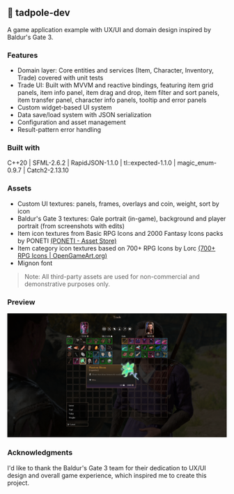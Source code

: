 ## 🐛 tadpole-dev
A game application example with UX/UI and domain design inspired by Baldur's Gate 3.

### Features
- Domain layer: Core entities and services (Item, Character, Inventory, Trade) covered with unit tests
- Trade UI: Built with MVVM and reactive bindings, featuring item grid panels, item info panel, item drag and drop, item filter and sort panels, item transfer panel, character info panels, tooltip and error panels
- Custom widget-based UI system
- Data save/load system with JSON serialization
- Configuration and asset management
- Result-pattern error handling

### Built with
C++20 | SFML-2.6.2 | RapidJSON-1.1.0 | tl::expected-1.1.0 | magic_enum-0.9.7 | Catch2-2.13.10

### Assets
- Custom UI textures: panels, frames, overlays and coin, weight, sort by icon
- Baldur's Gate 3 textures: Gale portrait (in-game), background and player portrait (from screenshots with edits)
- Item icon textures from Basic RPG Icons and 2000 Fantasy Icons packs by PONETI [(PONETI - Asset Store)](https://assetstore.unity.com/publishers/38930)
- Item category icon textures based on 700+ RPG Icons by Lorc [(700+ RPG Icons | OpenGameArt.org)](https://opengameart.org/content/700-rpg-icons)
- Mignon font
> Note: All third-party assets are used for non-commercial and demonstrative purposes only.

### Preview
![screenshot_1](screenshots/tadpole_dev_1.png)

### Acknowledgments
I'd like to thank the Baldur's Gate 3 team for their dedication to UX/UI design and overall game experience, which inspired me to create this project.